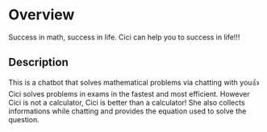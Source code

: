 # Overview
 Success in math, success in life. Cici can help you to success in life!!!

## Description
 This is a chatbot that solves mathematical problems via chatting with you👍
 Cici solves problems in exams in the fastest and most efficient.
 However Cici is not a calculator, Cici is better than a calculator!
 She also collects informations while chatting and provides the equation used to solve the question.
